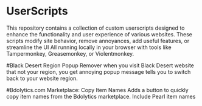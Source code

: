 # UserScripts
This repository contains a collection of custom userscripts designed to enhance the functionality and user experience of various websites. These scripts modify site behavior, remove annoyances, add useful features, or streamline the UI
All running locally in your browser with tools like Tampermonkey, Greasemonkey, or Violentmonkey.

#Black Desert Region Popup Remover
when you visit Black Desert website that not your region, you get annoying popup message tells you to switch back to your website region. 

#Bdolytics.com Marketplace: Copy Item Names
Adds a button to quickly copy item names from the Bdolytics marketplace. Include Pearl item names
